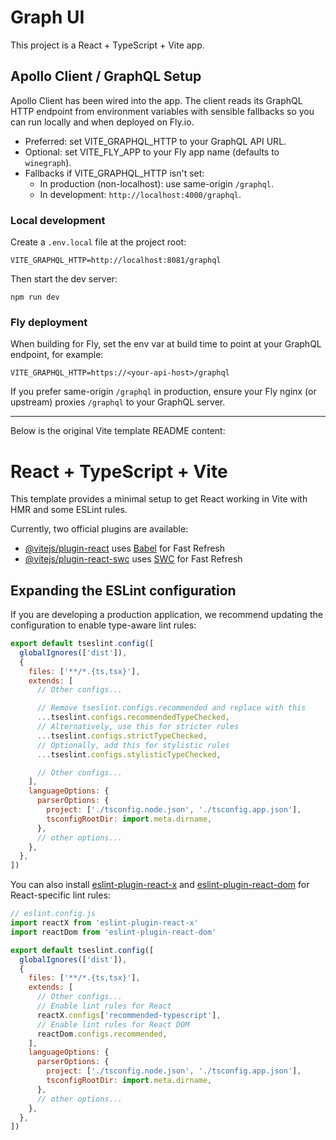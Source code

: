 # Graph UI

This project is a React + TypeScript + Vite app.

## Apollo Client / GraphQL Setup

Apollo Client has been wired into the app. The client reads its GraphQL HTTP endpoint from environment variables with sensible fallbacks so you can run locally and when deployed on Fly.io.

- Preferred: set VITE_GRAPHQL_HTTP to your GraphQL API URL.
- Optional: set VITE_FLY_APP to your Fly app name (defaults to `winegraph`).
- Fallbacks if VITE_GRAPHQL_HTTP isn't set:
  - In production (non-localhost): use same-origin `/graphql`.
  - In development: `http://localhost:4000/graphql`.

### Local development

Create a `.env.local` file at the project root:

```
VITE_GRAPHQL_HTTP=http://localhost:8081/graphql
```

Then start the dev server:

```
npm run dev
```

### Fly deployment

When building for Fly, set the env var at build time to point at your GraphQL endpoint, for example:

```
VITE_GRAPHQL_HTTP=https://<your-api-host>/graphql
```

If you prefer same-origin `/graphql` in production, ensure your Fly nginx (or upstream) proxies `/graphql` to your GraphQL server.

---

Below is the original Vite template README content:

# React + TypeScript + Vite

This template provides a minimal setup to get React working in Vite with HMR and some ESLint rules.

Currently, two official plugins are available:

- [@vitejs/plugin-react](https://github.com/vitejs/vite-plugin-react/blob/main/packages/plugin-react) uses [Babel](https://babeljs.io/) for Fast Refresh
- [@vitejs/plugin-react-swc](https://github.com/vitejs/vite-plugin-react/blob/main/packages/plugin-react-swc) uses [SWC](https://swc.rs/) for Fast Refresh

## Expanding the ESLint configuration

If you are developing a production application, we recommend updating the configuration to enable type-aware lint rules:

```js
export default tseslint.config([
  globalIgnores(['dist']),
  {
    files: ['**/*.{ts,tsx}'],
    extends: [
      // Other configs...

      // Remove tseslint.configs.recommended and replace with this
      ...tseslint.configs.recommendedTypeChecked,
      // Alternatively, use this for stricter rules
      ...tseslint.configs.strictTypeChecked,
      // Optionally, add this for stylistic rules
      ...tseslint.configs.stylisticTypeChecked,

      // Other configs...
    ],
    languageOptions: {
      parserOptions: {
        project: ['./tsconfig.node.json', './tsconfig.app.json'],
        tsconfigRootDir: import.meta.dirname,
      },
      // other options...
    },
  },
])
```

You can also install [eslint-plugin-react-x](https://github.com/Rel1cx/eslint-react/tree/main/packages/plugins/eslint-plugin-react-x) and [eslint-plugin-react-dom](https://github.com/Rel1cx/eslint-react/tree/main/packages/plugins/eslint-plugin-react-dom) for React-specific lint rules:

```js
// eslint.config.js
import reactX from 'eslint-plugin-react-x'
import reactDom from 'eslint-plugin-react-dom'

export default tseslint.config([
  globalIgnores(['dist']),
  {
    files: ['**/*.{ts,tsx}'],
    extends: [
      // Other configs...
      // Enable lint rules for React
      reactX.configs['recommended-typescript'],
      // Enable lint rules for React DOM
      reactDom.configs.recommended,
    ],
    languageOptions: {
      parserOptions: {
        project: ['./tsconfig.node.json', './tsconfig.app.json'],
        tsconfigRootDir: import.meta.dirname,
      },
      // other options...
    },
  },
])
```
